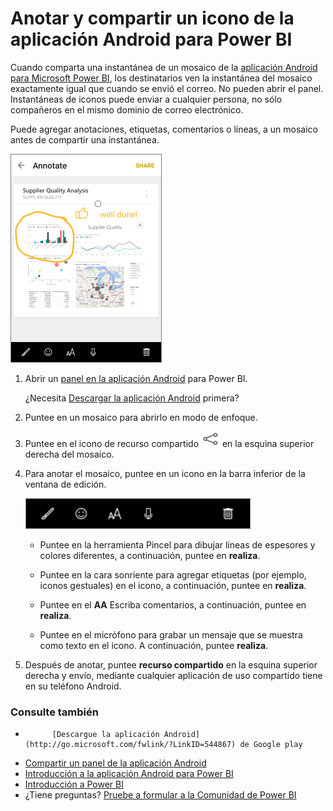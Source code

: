 <properties 
   pageTitle="Anotar y compartir un icono de la aplicación Android"
   description="Anotar y compartir un icono de la aplicación Android para Power BI"
   services="powerbi" 
   documentationCenter="" 
   authors="maggiesMSFT" 
   manager="mblythe" 
   backup=""
   editor=""
   tags=""
   qualityFocus="no"
   qualityDate=""/>
 
<tags
   ms.service="powerbi"
   ms.devlang="NA"
   ms.topic="article"
   ms.tgt_pltfrm="NA"
   ms.workload="powerbi"
   ms.date="09/26/2016"
   ms.author="maggies"/>
# Anotar y compartir un icono de la aplicación Android para Power BI

Cuando comparta una instantánea de un mosaico de la [aplicación Android para Microsoft Power BI](powerbi-mobile-android-app-get-started.md), los destinatarios ven la instantánea del mosaico exactamente igual que cuando se envió el correo. No pueden abrir el panel. Instantáneas de iconos puede enviar a cualquier persona, no sólo compañeros en el mismo dominio de correo electrónico.

Puede agregar anotaciones, etiquetas, comentarios o líneas, a un mosaico antes de compartir una instantánea.

![](media/powerbi-mobile-annotate-and-share-a-tile-from-the-android-app/pbi_and_annotate.png)

1. Abrir un [panel en la aplicación Android](powerbi-mobile-dashboards-in-the-android-app.md) para Power BI.

    ¿Necesita [Descargar la aplicación Android](http://go.microsoft.com/fwlink/?LinkID=544867) primera?

2. Puntee en un mosaico para abrirlo en modo de enfoque.

3. Puntee en el icono de recurso compartido ![](media/powerbi-mobile-annotate-and-share-a-tile-from-the-android-app/PBI_Andr_ShareSnapIcon.png) en la esquina superior derecha del mosaico.

4. Para anotar el mosaico, puntee en un icono en la barra inferior de la ventana de edición.

    ![](media/powerbi-mobile-annotate-and-share-a-tile-from-the-android-app/power-bi-android-annotate-bar.png)

    -   Puntee en la herramienta Pincel para dibujar líneas de espesores y colores diferentes, a continuación, puntee en **realiza**.

    -   Puntee en la cara sonriente para agregar etiquetas (por ejemplo, iconos gestuales) en el icono, a continuación, puntee en **realiza**.

    -   Puntee en el **AA** Escriba comentarios, a continuación, puntee en **realiza**.

    -   Puntee en el micrófono para grabar un mensaje que se muestra como texto en el icono. A continuación, puntee **realiza**.

5. Después de anotar, puntee **recurso compartido** en la esquina superior derecha y envío, mediante cualquier aplicación de uso compartido tiene en su teléfono Android.

### Consulte también

-  
            [Descargue la aplicación Android](http://go.microsoft.com/fwlink/?LinkID=544867) de Google play
-  [Compartir un panel de la aplicación Android](powerbi-mobile-share-a-dashboard-from-the-android-app.md)
-  [Introducción a la aplicación Android para Power BI](powerbi-mobile-android-app-get-started.md)
-  [Introducción a Power BI](powerbi-service-get-started.md)
- ¿Tiene preguntas? [Pruebe a formular a la Comunidad de Power BI](http://community.powerbi.com/)
